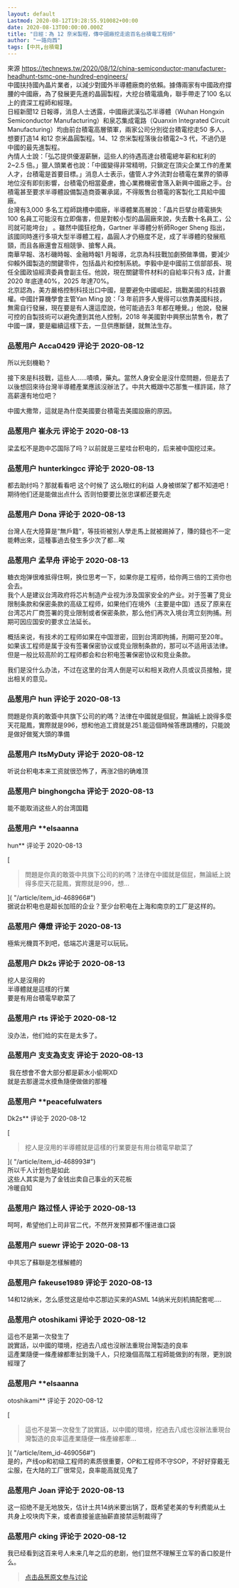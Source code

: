 ```yaml
---
layout: default
Lastmod: 2020-08-12T19:28:55.910082+00:00
date: 2020-08-13T00:00:00.000Z
title: "日經：為 12 奈米製程，傳中國廠挖走逾百名台積電工程師"
author: "一路向西"
tags: [中共,台積電]
---
```


來源 https://technews.tw/2020/08/12/china-semiconductor-manufacturer-headhunt-tsmc-one-hundred-engineers/  
中國扶持國內晶片業者，以減少對國外半導體廠商的依賴。據傳兩家有中國政府撐腰的中國廠，為了發展更先進的晶圓製程，大挖台積電牆角，聯手帶走了100 名以上的資深工程師和經理。  
日經新聞12 日報導，消息人士透露，中國廠武漢弘芯半導體（Wuhan Hongxin Semiconductor Manufacturing）和泉芯集成電路（Quanxin Integrated Circuit Manufacturing）均由前台積電高層領軍，兩家公司分別從台積電挖走50 多人，想要打造14 和12 奈米晶圓製程。14、12 奈米製程落後台積電2~3 代，不過仍是中國的最先進製程。  
內情人士說：「弘芯提供優渥薪酬，這些人的待遇高達台積電總年薪和紅利的2~2.5 倍。」獵人頭業者也說：「中國變得非常精明，只鎖定在頂尖企業工作的產業人才，台積電是首要目標。」消息人士表示，儘管人才外流對台積電在業界的領導地位沒有即刻影響，台積電仍相當憂慮，擔心業務機密會落入新興中國廠之手。台積電甚至要求半導體設備製造商簽署承諾，不得販售台積電的客製化工具給中國廠。  
台灣有3,000 多名工程師跳槽中國廠，半導體業高層說：「晶片巨擘台積電損失100 名員工可能沒有立即傷害，但是對較小型的晶圓廠來說，失去數十名員工，公司就可能垮台」 。雖然中國狂挖角，Gartner 半導體分析師Roger Sheng 指出，該國同時進行多項大型半導體工程，晶圓人才仍極度不足，成了半導體的發展瓶頸，而且各廠還會互相競爭、搶奪人員。  
南華早報、洛杉磯時報、金融時報1 月報導，北京為科技戰加劇預做準備，要減少仰賴外國製造的關鍵零件，包括晶片和控制系統。李毅中是中國前工信部部長、現任全國政協經濟委員會副主任。他說，現在關鍵零件材料的自給率只有3 成，計畫2020 年底達40%，2025 年達70%。  
北京認為，美方嚴格控制科技出口中國，是要避免中國崛起，挑戰美國的科技霸權。中國計算機學會主管Yan Ming 說：「3 年前許多人覺得可以依靠美國科技，無需自行發展，現在要是有人還這麼說，他可能過去3 年都在睡覺。」他說，發展可控的自製技術可以避免遭到其他人控制，2018 年美國對中興祭出禁售令，教了中國一課，要是繼續這樣下去，一旦供應斷鏈，就無法生存。

            
### 品葱用户 **Acca0429** 评论于 2020-08-12
        
所以光刻機勒？  
  
接下來是科技戰，這些人......嘖嘖，藥丸。當然人身安全是沒什麼問題，但是去了以後想回來待台灣半導體產業應該沒辦法了。中共大概跟中芯那隻一樣許諾，除了高薪還有地位吧？  
  
中國大撒幣，這就是為什麼美國要台積電去美國設廠的原因。
        


            
### 品葱用户 **崔永元** 评论于 2020-08-13
        
梁孟松不是跑中芯国际了吗？以前就是三星哇台积电的，后来被中国挖过来。
        


            
### 品葱用户 **hunterkingcc** 评论于 2020-08-13
        
都去助纣吗？那就看看吧 这个时候了 这么眼红的利益 人身被绑架了都不知道吧！期待他们还是能做出点什么 否则怕要要比张忠谋都还要先走
        


            
### 品葱用户 **Dona** 评论于 2020-08-13
        
台灣人在大陸算是“無戶籍”，等技術被別人學走馬上就被踢掉了，賺的錢也不一定能轉出來，這種事過去發生多少次了都…唉
        


            
### 品葱用户 **孟早舟** 评论于 2020-08-13
        
糖衣炮弹很难抵得住啊，换位思考一下，如果你是工程师，给你两三倍的工资你也会去。  
我个人是建议台湾政府将芯片制造产业视为涉及国家安全的产业。对于签署了竞业限制条款和保密条款的高级工程师，如果他们在境外（主要是中国）违反了原来在台湾芯片厂商签署的竞业限制或者保密条款，那么他们再次入境台湾立刻拘捕。刑期可因应国安的要求立法延长。  
  
概括来说，有技术的工程师如果在中国泄密，回到台湾即拘捕，刑期可至20年。如果该工程师是属于没有签署保密协议或竞业限制条款的，那可以不适用该法律。但是一般比较高阶的工程师都会和台积电签署保密协议和竞业条款。  
  
我们是没什么办法，不过在这里的台湾人倒是可以和相关政府人员或议员接触，提出相关的意见。
        


            
### 品葱用户 **hun** 评论于 2020-08-13
        
問題是你真的敢簽中共旗下公司的約嗎？法律在中國就是個屁，無論紙上說得多麼天花龍鳳，實際就是996，想和他追工資就是251.能這個時候答應跳槽的，只能說是做好做冤大頭的準備
        


            
### 品葱用户 **ItsMyDuty** 评论于 2020-08-12
        
听说台积电本来工资就很恐怖了，再涨2倍的确难顶
        


            
### 品葱用户 **binghongcha** 评论于 2020-08-13
        
能不能取消这些人的台湾国籍
        


            
### 品葱用户 **elsaanna 
hun** 评论于 2020-08-13
        
[

> 問題是你真的敢簽中共旗下公司的約嗎？法律在中國就是個屁，無論紙上說得多麼天花龍鳳，實際就是996，想...

]( "/article/item_id-468966#")  
据说台积电也是超长加班的企业？至少台积电在上海和南京的工厂是这样的。
        


            
### 品葱用户 **傳燈** 评论于 2020-08-13
        
極紫光機買不到吧，低端芯片還是可以玩玩。
        


            
### 品葱用户 **Dk2s** 评论于 2020-08-13
        
挖人是沒用的  
半導體就是這樣的行業  
要是有用台積電早歇菜了
        


            
### 品葱用户 **rts** 评论于 2020-08-12
        
没办法，他们给的实在是太多了。
        


            
### 品葱用户 **支支為支支** 评论于 2020-08-13
        
 我在想會不會大部分都是薪水小偷啊XD  
就是去那邊混水摸魚隨便做做的那種
        


            
### 品葱用户 **peacefulwaters 
Dk2s** 评论于 2020-08-12
        
[

> 挖人是沒用的半導體就是這樣的行業要是有用台積電早歇菜了

]( "/article/item_id-468993#")  
所以千人计划也是如此  
这些人其实是为了金钱出卖自己事业的天花板  
冷暖自知
        


            
### 品葱用户 **路过怪人** 评论于 2020-08-13
        
呵呵，希望他们上司非官二代，不然开发预算都不懂进谁口袋
        


            
### 品葱用户 **suewr** 评论于 2020-08-13
        
中共忘了蘇聯是怎樣解體的
        


            
### 品葱用户 **fakeuse1989** 评论于 2020-08-13
        
14和12纳米，怎么感觉这是给中芯那边买来的ASML 14纳米光刻机搞配套呢....
        


            
### 品葱用户 **otoshikami** 评论于 2020-08-12
        
這也不是第一次發生了  
說實話，以中國的環境，挖過去八成也沒辦法重現台灣製造的良率  
這產業隨便一條產線都牽扯到幾千人，只挖幾個高階工程師能做到的有限，更別說經理了
        


            
### 品葱用户 **elsaanna 
otoshikami** 评论于 2020-08-12
        
[

> 這也不是第一次發生了說實話，以中國的環境，挖過去八成也沒辦法重現台灣製造的良率這產業隨便一條產線都牽...

]( "/article/item_id-469056#")  
是的，产线op和初级工程师的素质很重要，OP和工程师不守SOP，不好好穿戴无尘服，在大陆的工厂很常见，良率能高就见鬼了
        


            
### 品葱用户 **Joan** 评论于 2020-08-13
        
这一招绝不是无地放矢，估计土共14纳米要出锅了，既希望老美的专利费能从土共身上咬块肉下来，或者直接釜底抽薪直接禁运制裁得了
        


            
### 品葱用户 **cking** 评论于 2020-08-12
        
我已经看到这百来号人未来几年之后的悲剧，他们显然不理解王立军的香口胶是什么。
        






> [点击品葱原文参与讨论](https://pincong.rocks/article/22884)

